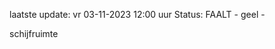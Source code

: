 laatste update: 
vr 03-11-2023 12:00   uur 
Status: FAALT - geel - 
<div class="service Y">schijfruimte</div>